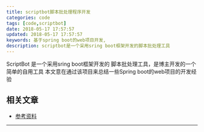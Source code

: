 ```yaml
---
title: scriptbot脚本批处理程序开发
categories: code
tags: [code,scriptbot]
date: 2018-05-17 17:57:57
updated: 2018-05-17 17:57:57
keywords: 基于spring boot的web项目开发,
description: scriptbot是一个采用sring boot框架开发的脚本批处理工具
---
```


ScriptBot 是一个采用sring boot框架开发的 脚本批处理工具，是博主开发的一个简单的自用工具
本文意在通过该项目来总结一些Spring boot的web项目的开发经验

## 相关文章

- [参考资料](/code/scriptbot-refer/)

<!-- more -->

---
